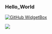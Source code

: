 ### Hello_World


[![GitHub WidgetBox](https://github-widgetbox.vercel.app/api/profile?username=LoserFox&data=followers,repositories,stars,commits)](https://github.com/Jurredr/github-widgetbox)

![](https://github-readme-stats.vercel.app/api?username=LoserFox)

